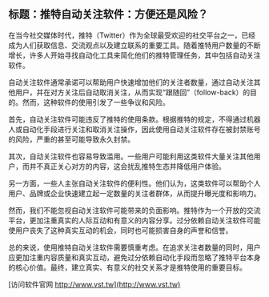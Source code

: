 ## **标题：推特自动关注软件：方便还是风险？**

在当今社交媒体时代，推特（Twitter）作为全球最受欢迎的社交平台之一，已经成为人们获取信息、交流观点以及建立联系的重要工具。随着推特用户数量的不断增长，许多人开始寻找自动化工具来简化他们的推特管理任务，其中包括自动关注软件。

自动关注软件通常承诺可以帮助用户快速增加他们的关注者数量，通过自动关注其他用户，并在对方关注后自动取消关注，从而实现“跟随回”（follow-back）的目的。然而，这种软件的使用引发了一些争议和风险。

首先，自动关注软件可能违反了推特的使用条款。根据推特的规定，不得通过机器人或自动化手段进行关注和取消关注操作，因此使用自动关注软件存在被封禁账号的风险，严重的甚至可能导致永久封禁。

其次，自动关注软件也容易导致滥用。一些用户可能利用这类软件大量关注其他用户，而并不真正关心对方的内容，这会扰乱推特生态并降低用户体验。

另一方面，一些人主张自动关注软件的便利性。他们认为，这类软件可以帮助个人用户、品牌或企业快速建立起一定数量的关注者群体，从而提升曝光度和影响力。

然而，我们不能忽视自动关注软件可能带来的负面影响。推特作为一个开放的交流平台，更加注重真实的人际互动和有意义的内容分享。过分依赖自动关注软件可能使用户丧失了这种真实互动的机会，同时也可能损害自身的声誉和信誉。

总的来说，使用推特自动关注软件需要慎重考虑。在追求关注者数量的同时，用户应更加注重内容质量和真实互动，避免过分依赖自动化手段而忽略了推特平台本身的核心价值。最终，建立真实、有意义的社交关系才是推特使用的重要目标。


[访问软件官网 http://www.vst.tw](http://www.vst.tw)
